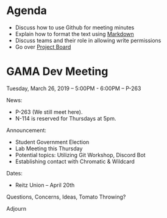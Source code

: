 # Agenda
  * Discuss how to use Github for meeting minutes
  * Explain how to format the text using [Markdown](https://github.com/adam-p/markdown-here/wiki/Markdown-Cheatsheet)
  * Discuss teams and their role in allowing write permissions
  * Go over [Project Board](https://github.com/orgs/GAMA-Dev/projects/1)
 
# GAMA Dev Meeting 
Tuesday, March 26, 2019 – 5:00PM - 6:00PM – P-263 

News:  

* P-263 (We still meet here). 
* N-114 is reserved for Thursdays at 5pm. 

Announcement: 
* Student Government Election 
* Lab Meeting this Thursday 
* Potential topics: Utilizing Git Workshop, Discord Bot 
* Establishing contact with Chromatic & Wildcard 

Dates: 
* Reitz Union – April 20th 

Questions, Concerns, Ideas, Tomato Throwing? 

Adjourn 

 
